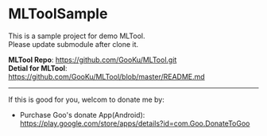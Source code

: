 # MLToolSample
This is a sample project for demo MLTool.  
Please update submodule after clone it.

**MLTool Repo**: https://github.com/GooKu/MLTool.git  
**Detial for MLTool**: https://github.com/GooKu/MLTool/blob/master/README.md  

***
If this is good for you, welcom to donate me by:
* Purchase Goo's donate App(Android): https://play.google.com/store/apps/details?id=com.Goo.DonateToGoo
